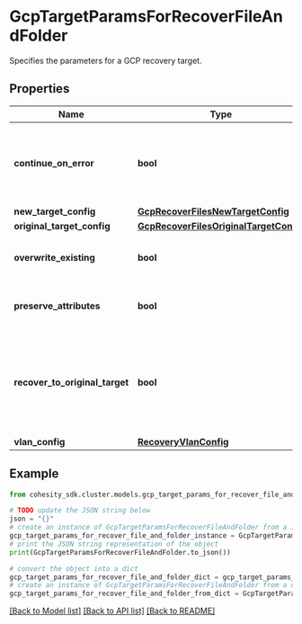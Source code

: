 # GcpTargetParamsForRecoverFileAndFolder

Specifies the parameters for a GCP recovery target.

## Properties

Name | Type | Description | Notes
------------ | ------------- | ------------- | -------------
**continue_on_error** | **bool** | Specifies whether to continue recovering other files if one of files or folders failed to recover. Default value is false. | [optional] 
**new_target_config** | [**GcpRecoverFilesNewTargetConfig**](GcpRecoverFilesNewTargetConfig.md) |  | [optional] 
**original_target_config** | [**GcpRecoverFilesOriginalTargetConfig**](GcpRecoverFilesOriginalTargetConfig.md) |  | [optional] 
**overwrite_existing** | **bool** | Specifies whether to override the existing files. Default is true. | [optional] 
**preserve_attributes** | **bool** | Specifies whether to preserve original attributes. Default is true. | [optional] 
**recover_to_original_target** | **bool** | Specifies whether to recover to the original target. If true, originalTargetConfig must be specified. If false, newTargetConfig must be specified. | 
**vlan_config** | [**RecoveryVlanConfig**](RecoveryVlanConfig.md) |  | [optional] 

## Example

```python
from cohesity_sdk.cluster.models.gcp_target_params_for_recover_file_and_folder import GcpTargetParamsForRecoverFileAndFolder

# TODO update the JSON string below
json = "{}"
# create an instance of GcpTargetParamsForRecoverFileAndFolder from a JSON string
gcp_target_params_for_recover_file_and_folder_instance = GcpTargetParamsForRecoverFileAndFolder.from_json(json)
# print the JSON string representation of the object
print(GcpTargetParamsForRecoverFileAndFolder.to_json())

# convert the object into a dict
gcp_target_params_for_recover_file_and_folder_dict = gcp_target_params_for_recover_file_and_folder_instance.to_dict()
# create an instance of GcpTargetParamsForRecoverFileAndFolder from a dict
gcp_target_params_for_recover_file_and_folder_from_dict = GcpTargetParamsForRecoverFileAndFolder.from_dict(gcp_target_params_for_recover_file_and_folder_dict)
```
[[Back to Model list]](../README.md#documentation-for-models) [[Back to API list]](../README.md#documentation-for-api-endpoints) [[Back to README]](../README.md)



